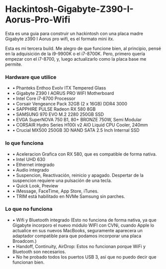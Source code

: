 # Hackintosh-Gigabyte-Z390-I-Aorus-Pro-Wifi
Esta es una guia para construir un hackintosh con una placa madre Gigabyte z390 I Aorus pro wifi, es el formato mini itx.

Esta es mi tercera build. Me alegro de que funcione bien, al principio, pensé en la adquisición de la i9-9900K o el i7-8700K. Pero, primero quería empezar con el i7-8700, y, luego actualizarlo como la placa base me permite.

### Hardware que utilice
- • Phanteks Enthoo Evolv ITX Tempered Glass
- • Gigabyte Z390 I AORUS PRO WIFI Motherboard
- • Intel Core i7-8700 Processor
- • Corsair Vengeance Pack 32GB (2 x 16GB) DDR4 3000
- • SAPPHIRE PULSE Radeon RX 580 8GB
- • SAMSUNG 970 EVO M.2 2280 250GB SSD
- • EVGA SuperNOVA 750 B1, 80+ BRONZE 750W, Semi Modular
- • CORSAIR Hydro Series H100i v2 AIO Liquid CPU Cooler, 240mm
- • Crucial MX500 250GB 3D NAND SATA 2.5 Inch Internal SSD

### lo que funciona
- • Aceleracion Grafica con RX 580, que es compatible de forma nativa.
- • Intel UHD 630
- • Ethernet integrado
- • Audio integrado
- • Suspencion, Reactivación, reinicio y apagado. Despertar de la suspencion requiere una pulsación de una tecla.
- • Quick Look, Preview
- • iMessage, FaceTime, App Store, iTunes.
- • TRIM está habilitado en NVMe Samsung sin parches.

### Lo que no funciona
- • Wifi y Bluetooth integrado (Esto no funciona de forma nativa, ya que Gigabyte incorporo el nuevo módulo WIFI con CVNi, cuando Apple lo actualice en sus nuevos MacBooks, seguramente aparecera un adaptador compatible para que podamos incorporar una placa Broadcom.)
- • Handoff, Continuity, AirDrop: Estos no funcionan porque WiFi y Bluetooth son necesarios.
- • No he probado todos los puertos USB 3, así que no puedo decir que funcionan bien.
